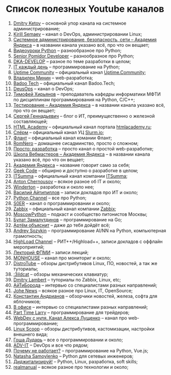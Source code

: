 # Список полезных Youtube каналов


1. [Dmitry Ketov](https://www.youtube.com/channel/UCvRRgjjKvyLNB9yx3oGu2Xw) – основной упор канала на системное администрирование;
2. [Kirill Semaev](https://www.youtube.com/channel/UCemtVTjKhD_GcEOQ_rNOrRw) – канал о DevOps, администрировании Linux;
3. [Системное администрирование, безопасность, сети – Академия Яндекса](https://www.youtube.com/channel/UCkufieG4LoGkHNOGrgMx3Vg) – в названии канала указано всё, про что он вещает;
3. [Видеоуроки Python](https://www.youtube.com/channel/UCWwN2VNpxDPJ-t17md1w6mg) – разнообразное про Python;
4. [Senior Pomidor Developer](https://www.youtube.com/channel/UCnjXFjG9HcinaU-oY28rLiw) – разнообразное про Python;
5. [DKA-DEVELOP](https://www.youtube.com/channel/UCWdmR3tpvXkzubAZugUQLdw) – разное по теме разработки в целом;
6. [IT каждый день](https://www.youtube.com/channel/UCAlRksF5338XmSMbwS3W7eA) – программирование на Python;
7. [Uptime Community](https://www.youtube.com/channel/UCghkB-Vd_gNuZ_Uj5mxasrg) – официальный канал [Uptime.Community](https://uptime.community);
8. [Владилен Минин](https://www.youtube.com/channel/UCg8ss4xW9jASrqWGP30jXiw) – web-разработка;
9. [Badoo Tech](https://www.youtube.com/c/BadooTech/featured) – официальный канал Badoo.Tech;
10. [DeusOps](https://www.youtube.com/channel/UCz4slJ1WzdCiEIBZ-WZgliw) – канал о DevOps;
11. [Тимофей Хирьянов](https://www.youtube.com/channel/UCQfwKTJdCmiA6cXAY0PNRJw) – преподаватель кафедры информатики МФТИ по дисциплинам программирования на Python, C/C++;
12. [Тестирование – Академия Яндекса](https://www.youtube.com/channel/UC9VeXtf7fcCJUfmZ_cyweXA) – в названии канала указано всё, про что он вещает;
13. [Сергей Геннадьевич](https://www.youtube.com/channel/UCH5y8u3yo8NWOD29VLNWCDQ) – блог о ИТ, преимущественно о железной составляющей;
14. [HTML Academy](https://www.youtube.com/channel/UChUxTMjJGo-JDRY8pNTGL2g) – официальный канал портала [htmlacademy.ru](https://htmlacademy.ru);
15. [Слёрм](https://www.youtube.com/channel/UCK5MedKoNJ5aRahfGOIGx6g) – официальный канал УЦ [Slurm.io](https://slurm.io);
16. [Флант](https://www.youtube.com/channel/UCjmwHCZ-qh3ro7hHTQhqYQg) – официальный канал комании Флант;
17. [RomNero](https://www.youtube.com/channel/UC6Fa-kIaUelSUPFfHQgVWig/) – домашнее сисадминство, просто о сложном;
18. [Просто: разработка](https://www.youtube.com/channel/UCn-P_F0tfY21cfnkyv2lsRQ) – просто канал о простой web-разработке;
19. [Школа Вебмастеров – Академия Яндекса](https://www.youtube.com/channel/UCWWfIyhjfJHdH1Kvx5p9gyg/) – в названии канала указано всё, про что он вещает;
20. [Академия Яндекса](https://www.youtube.com/c/АкадемияЯндекса/) – название говорит само за себя;
21. [Geek Code](https://www.youtube.com/c/GeekCode) – обширно и доступно о разработке в целом;
22. [ITSumma](https://www.youtube.com/c/ItsummaRu) – официальный канал компании [ITSumma](https://www.itsumma.ru);
23. [Anton Chernousov](https://www.youtube.com/c/AntonChernousov) – всякое разное об IT и около;
24. [Winderton](https://www.youtube.com/c/Winderton) – разработка и около нее;
25. [Василий Айтипиплов](https://www.youtube.com/user/videoitpeople) – записи докладов про ИТ и около;
26. [Python Channel](https://www.youtube.com/c/PythonChannelRussia) – все про Python;
27. [S0ER](https://www.youtube.com/c/S0ERDEVS) – канал о программировании и около;
28. [Zabbix](https://www.youtube.com/channel/UC5M8zH6ZfS5Znd3tJTjn_DA) – официальный канал компании [Zabbix](https://zabbix.com);
29. [MoscowPython](https://www.youtube.com/channel/UC-OVMPlMA3-YCIeg4z5z23A) – подкаст и сообщество питонистов Москвы;
30. [Булат Замалутдинов](https://www.youtube.com/channel/UCbSDV7h4sUBTGHeMn3TSWAw) – программирование на Go;
31. [Артём объяснит](https://www.youtube.com/channel/UCV6HQLYaoZfPpV5XGbOvAJA) – даже до тебя дойдёт всё;
32. [Andrey Sozykin](https://www.youtube.com/channel/UC5gufuYHPSsJA-jul-iwyXA) – программирование AI/NN на Python, компьютерная грамотность;
33. [HighLoad Channel](https://www.youtube.com/channel/UCwHL6WHUarjGfUM_586me8w) – РИТ++/Highload++, записи докладов с оффлайн мероприятий;
34. [Лекторий ФПМИ](https://www.youtube.com/channel/UCdxesVp6Fs7wLpnp1XKkvZg) – записи лекций;
35. [MONHOUSE](https://www.youtube.com/c/Monhouse) – канал про мониториг и около;
36. [DistroTube](https://www.youtube.com/channel/UCVls1GmFKf6WlTraIb_IaJg) – обзоры дистрибутивов Linux, ПО, новостей, а так же туториалы;
37. [:3ildcat](https://www.youtube.com/channel/UCeHOkFGW-7uAZFvq3BXb8YA) – обзоры механических клавиатур;
38. [Dmitry Lambert](https://www.youtube.com/channel/UCUQSCqrwiCjwQZQGznTkvrQ) – туториалы по Zabbix, Linux, etc;
39. [АйТиБорода](https://www.youtube.com/channel/UCeObZv89Stb2xLtjLJ0De3Q) – интервью со специалистами разных направлений;
40. [Johe News](https://www.youtube.com/channel/UCL4BwOrBEKggPyqsdVpraFg) – всякое разное про Linux, IT, OpenSource;
41. [Константин Андрианов](https://www.youtube.com/channel/UCh3Z6GUdEtv3bHF9ZR_deag) – обзорчики новостей, железа, софта для яблочников;
42. [В офисе](https://www.youtube.com/channel/UCJ8AJ0qd2-gk90OujUETzCg) – интервью со специалистами разных направлений;
43. [Part Time Larry](https://www.youtube.com/channel/UCY2ifv8iH1Dsgjrz-h3lWLQ) – программирование для трейдеров;
44. [WebDev с нуля. Канал Алекса Лущенко](https://www.youtube.com/channel/UCP-xJwnvKCGyS-nbyOx1Wmg) – канал про web-программирование;
45. [Linux Scoop](https://www.youtube.com/channel/UCNnUnr4gwyNmzx_Bbzvt29g) – обзоры дистрибутивов, кастомизации, настройки внешнего вида;
46. [Гоша Дударь](https://www.youtube.com/channel/UCvuY904el7JvBlPbdqbfguw) – все о программировании и около;
47. [ADV-IT](https://www.youtube.com/channel/UC-sAMvDe7gTmBbub-rWljZg) – DevOps и все что рядом;
48. [Почему не работает?](https://www.youtube.com/channel/UCO8aN1B8ncJM09rohGvOiCQ) – программирование на Python, Vue.js;
49. [Natasha Samoylenko](https://youtube.com/c/PyNEng) –  Python для сетевых инженеров;
50. [Диджитализируй!](https://www.youtube.com/channel/UC9MK8SybZcrHR3CUV4NMy2g) – Python, Linux, разработка, soft skills;
52. [realmanual](https://youtube.com/c/realmanual) – всякое разное про технологии и около;


